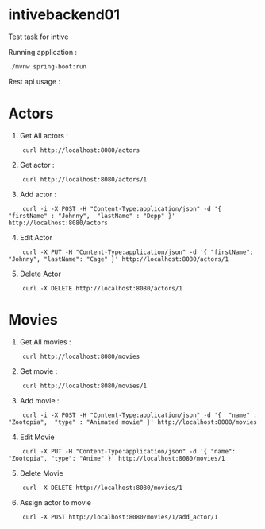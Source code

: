# intivebackend01

Test task for intive

Running application : 
```
./mvnw spring-boot:run
```

Rest api usage :

# Actors

1) Get All actors : 
```
	curl http://localhost:8080/actors
```
2) Get actor : 
```
	curl http://localhost:8080/actors/1
```
3) Add actor :
```
	curl -i -X POST -H "Content-Type:application/json" -d '{  "firstName" : "Johnny",  "lastName" : "Depp" }' http://localhost:8080/actors
```
4) Edit Actor
```
	curl -X PUT -H "Content-Type:application/json" -d '{ "firstName": "Johnny", "lastName": "Cage" }' http://localhost:8080/actors/1
```
5) Delete Actor
```
	curl -X DELETE http://localhost:8080/actors/1
```	

# Movies

1) Get All movies : 
```
	curl http://localhost:8080/movies
```
2) Get movie :
``` 
	curl http://localhost:8080/movies/1
```
3) Add movie :
```
	curl -i -X POST -H "Content-Type:application/json" -d '{  "name" : "Zootopia",  "type" : "Animated movie" }' http://localhost:8080/movies
```
4) Edit Movie
```
	curl -X PUT -H "Content-Type:application/json" -d '{ "name": "Zootopia", "type": "Anime" }' http://localhost:8080/movies/1
```
5) Delete Movie
```
	curl -X DELETE http://localhost:8080/movies/1
```
6) Assign actor to movie
```
	curl -X POST http://localhost:8080/movies/1/add_actor/1
```	









